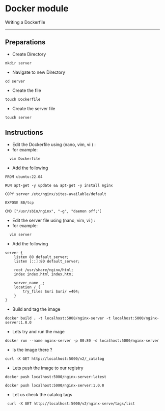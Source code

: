 # Docker module
Writing a Dockerfile

---

## Preparations

- Create Directory 
```
mkdir server
```

- Navigate to new Directory 
```
cd server
```

- Create the file
```
touch Dockerfile
```

- Create the server file
```
touch server
```
## Instructions

 - Edit the Dockerfile using (nano, vim, vi ) :
  - for example:
``` 
  vim Dockerfile
```

- Add the following
```
FROM ubuntu:22.04

RUN apt-get -y update && apt-get -y install nginx

COPY server /etc/nginx/sites-available/default

EXPOSE 80/tcp

CMD ["/usr/sbin/nginx", "-g", "daemon off;"]
```

 - Edit the server file using (nano, vim, vi ) :
  - for example:
``` 
  vim server
```

- Add the following
```
server {
    listen 80 default_server;
    listen [::]:80 default_server;

    root /usr/share/nginx/html;
    index index.html index.htm;

    server_name _;
    location / {
        try_files $uri $uri/ =404;
    }
}
```
- Build and tag the image
``` 
docker build . -t localhost:5000/nginx-server -t localhost:5000/nginx-server:1.0.0
```

- Lets try and run the mage
``` 
docker run --name nginx-server -p 80:80 -d localhost:5000/nginx-server
```

- Is the image there ? 
``` 
curl -X GET http://localhost:5000/v2/_catalog
```

- Lets push the image to our registry
``` 
docker push localhost:5000/nginx-server:latest

docker push localhost:5000/nginx-server:1.0.0
```
- Let us check the catalog tags
```
 curl -X GET http://localhost:5000/v2/nginx-serve/tags/list
```
